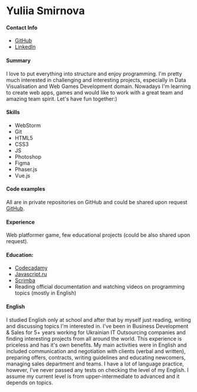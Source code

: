 # Yuliia Smirnova

#### Contact Info 
* [GitHub](http://github.com/yulsmir)
* [LinkedIn](https://www.linkedin.com/in/smirnovajulia/)
#### Summary
I love to put everything into structure and enjoy programming. I'm pretty much interested in challenging and interesting projects, 
especially in Data Visualisation and Web Games Development domain. 
Nowadays I'm learning to create web apps, games and would like to work with a great team and amazing team spirit. 
Let's have fun together:) 

#### Skills
* WebStorm
* Git
* HTML5
* CSS3
* JS
* Photoshop
* Figma
* Phaser.js
* Vue.js
#### Code examples
All are in private repositories on GitHub and could be shared upon request [GitHub](http://github.com/yulsmir).

#### Experience
Web platformer game, few educational projects (could be also shared upon request).

#### Education:
  * [Codecadamy](codecademy.com)
  * [Javascript.ru](https://learn.javascript.ru/)
  * [Scrimba](https://scrimba.com/)
  * Reading official documentation and watching videos on programming topics (mostly in English)
#### English
I studied English only at school and after that by myself just reading, writing and discussing topics I'm interested in. 
I've been in Business Development & Sales for 5+ years working for Ukrainian IT Outsourcing companies and finding interesting projects from all around the world. 
This experience is priceless and has it's own benefits. My main activities were in English and included communication and negotiation with clients (verbal and written), preparing offers, contracts, writing guidelines and educating newcomers, managing sales department and teams.
I have a lot of language practice, however, I've never passed any tests on checking the level of my English. I assume my current level is from upper-intermediate to advanced and it depends on topics.